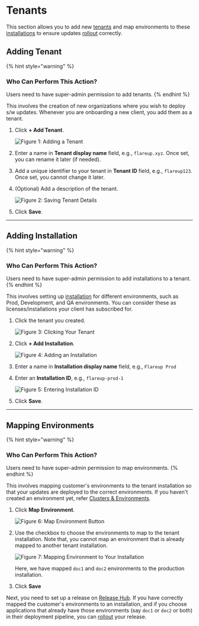 # Tenants

This section allows you to add new [tenants](#tenants) and map environments to these [installations](./README.md#installations) to ensure updates [rollout](#rollout) correctly. 

## Adding Tenant

{% hint style="warning" %}
### Who Can Perform This Action?
Users need to have super-admin permission to add tenants.
{% endhint %}

This involves the creation of new organizations where you wish to deploy s/w updates. Whenever you are onboarding a new client, you add them as a tenant. 

1. Click **+ Add Tenant**.

    ![Figure 1: Adding a Tenant](https://devtron-public-asset.s3.us-east-2.amazonaws.com/images/sdh/tenants-tab.jpg)

2. Enter a name in **Tenant display name** field, e.g., `flareup.xyz`. Once set, you can rename it later (if needed).

3. Add a unique identifier to your tenant in **Tenant ID** field, e.g., `flareup123`. Once set, you cannot change it later.

4. (Optional) Add a description of the tenant.

    ![Figure 2: Saving Tenant Details](https://devtron-public-asset.s3.us-east-2.amazonaws.com/images/sdh/add-tenant.jpg)

5. Click **Save**.

---

## Adding Installation

{% hint style="warning" %}
### Who Can Perform This Action?
Users need to have super-admin permission to add installations to a tenant.
{% endhint %}

This involves setting up [installation](./README.md#installations) for different environments, such as Prod, Development, and QA environments. You can consider these as licenses/installations your client has subscribed for.

1. Click the tenant you created.

    ![Figure 3: Clicking Your Tenant](https://devtron-public-asset.s3.us-east-2.amazonaws.com/images/sdh/tenant-list.jpg)

2. Click **+ Add Installation**.

    ![Figure 4: Adding an Installation](https://devtron-public-asset.s3.us-east-2.amazonaws.com/images/sdh/add-installation.jpg)

3. Enter a name in **Installation display name** field, e.g., `Flareup Prod`

4. Enter an **Installation ID**, e.g., `flareup-prod-1`

    ![Figure 5: Entering Installation ID](https://devtron-public-asset.s3.us-east-2.amazonaws.com/images/sdh/installation-creation.jpg)

5. Click **Save**.

---

## Mapping Environments

{% hint style="warning" %}
### Who Can Perform This Action?
Users need to have super-admin permission to map environments.
{% endhint %}

This involves mapping customer's environments to the tenant installation so that your updates are deployed to the correct environments. If you haven't created an environment yet, refer [Clusters & Environments](../global-configurations/cluster-and-environments.md#add-environment).

1. Click **Map Environment**.

    ![Figure 6: Map Environment Button](https://devtron-public-asset.s3.us-east-2.amazonaws.com/images/sdh/map-environment.jpg)

2. Use the checkbox to choose the environments to map to the tenant installation. Note that, you cannot map an environment that is already mapped to another tenant installation.

    ![Figure 7: Mapping Environment to Your Installation](https://devtron-public-asset.s3.us-east-2.amazonaws.com/images/sdh/map-environments.jpg)

    Here, we have mapped `doc1` and `doc2` environments to the production installation. 

3. Click **Save**

Next, you need to set up a release on [Release Hub](./release-hub.md). If you have correctly mapped the customer's environments to an installation, and if you choose applications that already have those environments (say `doc1` or `doc2` or both) in their deployment pipeline, you can [rollout](./README.md#rollout) your release.